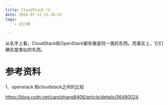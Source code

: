 ```yaml
---
title: CloudStack（1）
date: 2018-07-22 15:38:53
tags:
	- 云计算

---
```




从名字上看，CloudStack和OpenStack都有像是同一类的东西。而事实上，它们确实是类似的东西。



# 参考资料

1、openstack 和cloudstack之间的比较

https://blog.csdn.net/carolzhang8406/article/details/56480024

